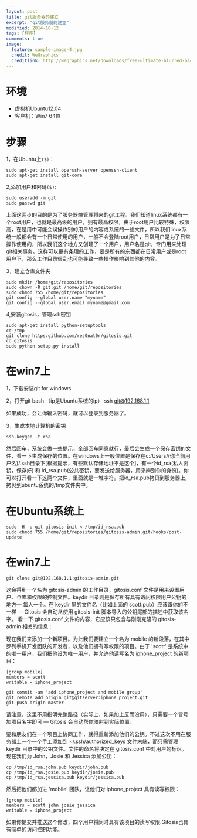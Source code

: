 ```yaml
---
layout: post
title: git服务器的建立
excerpt: "git服务器的建立"
modified: 2014-10-12
tags: [程序]
comments: true
image:
  feature: sample-image-4.jpg
  credit: WeGraphics
  creditlink: http://wegraphics.net/downloads/free-ultimate-blurred-background-pack/
---
```




# 环境

- 虚拟机Ubuntu12.04
- 客户机：Win7 64位

# 步骤

1，在Ubuntu上`($)`：

    sudo apt-get install operssh-server openssh-client
    sudo apt-get install git-core


2,添加用户和密码`($)`:

    sudo useradd -m git
    sudo passwd git 

上面这两步的目的是为了服务器端管理将来的git工程。我们知道linux系统都有一个root用户，也就是最高级的用户，拥有最高权限，由于root用户比较特殊，权限高，在是用中可能会误操作别的用户的内容或系统的一些文件，所以我们linux系统一般都会有一个日常使用的用户，一般不会登陆root用户，日常用户是为了日常操作使用的，所以我们这个地方又创建了一个用户，用户名是git，专门用来处理git相关事务。这样可以更有条理的工作，要是所有的东西都在日常用户或是root用户下，那么工作目录很乱也可能导致一些操作影响到其他的内容。

3，建立仓库文件夹

    sudo mkdir /home/git/repositories
    sudo chown -R git:git /home/git/repositories
    sudo chmod 755 /home/git/repositories
    git config --global user.name "myname"
    git config --global user.email myname@gmail.com

4,安装gitosis，管理ssh密钥

    sudo apt-get install python-setuptools
    cd /tmp
    git clone https:github.com/res0nat0r/gitosis.git
    cd gitosis
    sudo python setup.py install

# 在win7上

1，下载安装git for windows

2，打开git bash （ip是Ubuntu系统的ip）
    ssh git@192.168.1.1

如果成功，会让你输入密码，就可以登录到服务器了。

3，生成本地计算机的密钥

    ssh-keygen -t rsa

然后回车，系统会做一些提示，全部回车同意就行，最后会生成一个保存密钥的文件，看一下生成保存的位置。在windows上一般位置是保存在c:/Users/(你当前用户名)/.ssh目录下[根据提示，有些默认存储地址不是这个]，有一个id\_rsa(私人密钥，保存好) 和 id\_rsa.pub(公共密钥，要发送给服务器，用来辨别你的身份)。你可以打开看一下这两个文件，里面就是一堆字符。把id_rsa.pub拷贝到服务器上,拷贝到ubuntu系统的/tmp文件夹中。

# 在Ubuntu系统上

    sudo -H -u git gitosis-init < /tmp/id_rsa.pub
    sudo chmod 755 /home/git/repositories/gitosis-admin.git/hooks/post-update

# 在win7上

    git clone git@192.168.1.1:gitosis-admin.git

这会得到一个名为 gitosis-admin 的工作目录，gitosis.conf 文件是用来设置用户、仓库和权限的控制文件。keydir 目录则是保存所有具有访问权限用户公钥的地方― 每人一个。在 keydir 里的文件名（比如上面的 scott.pub）应该跟你的不一样 ― Gitosis 会自动从使用 gitosis-init 脚本导入的公钥尾部的描述中获取该名字。
看一下 gitosis.conf 文件的内容，它应该只包含与刚刚克隆的 gitosis-admin 相关的信息：

现在我们来添加一个新项目。为此我们要建立一个名为 mobile 的新段落，在其中罗列手机开发团队的开发者，以及他们拥有写权限的项目。由于 'scott' 是系统中的唯一用户，我们把他设为唯一用户，并允许他读写名为 iphone_project 的新项目：
    
    [group mobile] 
    members = scott 
    writable = iphone_project
    
    git commit -am 'add iphone_project and mobile group'
    git remote add origin git@gitserver:iphone_project.git
    git push origin master

请注意，这里不用指明完整路径（实际上，如果加上反而没用），只需要一个冒号加项目名字即可 ― Gitosis 会自动帮你映射到实际位置。

要和朋友们在一个项目上协同工作，就得重新添加他们的公钥。不过这次不用在服务器上一个一个手工添加到 ~/.ssh/authorized_keys 文件末端，而只需管理 keydir 目录中的公钥文件。文件的命名将决定在 gitosis.conf 中对用户的标识。现在我们为 John，Josie 和 Jessica 添加公钥：

    cp /tmp/id_rsa.john.pub keydir/john.pub
    cp /tmp/id_rsa.josie.pub keydir/josie.pub
    cp /tmp/id_rsa.jessica.pub keydir/jessica.pub

然后把他们都加进 'mobile' 团队，让他们对 iphone_project 具有读写权限：

    [group mobile] 
    members = scott john josie jessica 
    writable = iphone_project

如果你提交并推送这个修改，四个用户将同时具有该项目的读写权限.Gitosis也具有简单的访问控制功能。







